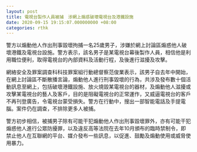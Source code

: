 ```yaml
---
layout: post
title: 電視台製作人員被捕　涉網上煽惑破壞電視台及港鐵設施
date: 2020-09-15 19:15:07.000000000 +08:00
categories: rthk
---
```


警方以煽動他人作出刑事毀壞拘捕一名25歲男子，涉嫌於網上討論區煽惑他人破壞港鐵及電視台設施。警方表示，該名男子是某電視台幕後製作人員，相信他是利用職位便利，取得電視台的內部資料及活動行程，及後進行滋擾及攻擊。

網絡安全及罪案調查科科技罪案組行動總督察范俊業表示，該男子自去年中開始，在網上討論區不斷散播言論，煽動他人進行刑事毀壞的行為，共涉及發布數十個活動訊息至網上，包括破壞港鐵設施、放火燒毀某電視台的器材，及煽動他人滋擾或攻擊某電視台的藝人及客戶，目的是阻礙電視台的正常運作，又威逼電視台的客戶不再刊登廣告，令電視台蒙受損失。警方在行動中，搜出一部智能電話及手提電腦。案件仍在調查，不排除更多人被捕。

警方初步相信，被捕男子除有可能干犯煽動他人作出刑事毀壞罪外，亦有可能干犯煽惑他人進行公眾防擾罪，以及違反高等法院在去年10月頒布的臨時禁制令，即禁止他人在互聯網的平台、媒介發布一些訊息，以促進、鼓勵及煽動使用或威脅使用暴力。
